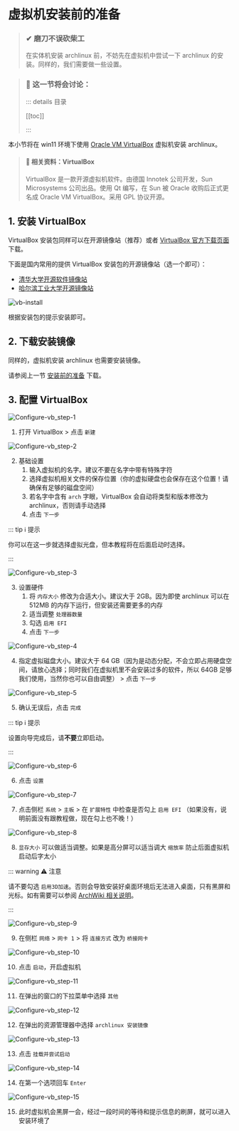 # 虚拟机安装前的准备

> ### ✔ 磨刀不误砍柴工
>
> 在实体机安装 archlinux 前，不妨先在虚拟机中尝试一下 archlinux 的安装。同样的，我们需要做一些设置。

> ### 🔖 这一节将会讨论：
>
> ::: details 目录
>
> [[toc]]
>
> :::

本小节将在 win11 环境下使用 [Oracle VM VirtualBox](https://www.virtualbox.org/) 虚拟机安装 archlinux。

> #### 📑 相关资料：VirtualBox
>
> VirtualBox 是一款开源虚拟机软件。由德国 Innotek 公司开发，Sun Microsystems 公司出品。使用 Qt 编写，在 Sun 被 Oracle 收购后正式更名成 Oracle VM VirtualBox。采用 GPL 协议开源。

## 1. 安装 VirtualBox

VirtualBox 安装包同样可以在开源镜像站（推荐）或者 [VirtualBox 官方下载页面](https://www.virtualbox.org/wiki/Downloads) 下载。

下面是国内常用的提供 VirtualBox 安装包的开源镜像站（选一个即可）：

- [清华大学开源软件镜像站](https://mirrors.tuna.tsinghua.edu.cn/help/virtualbox/)
- [哈尔滨工业大学开源镜像站](https://mirrors.hit.edu.cn/virtualbox/)

![vb-install](../../assets/guide/rookie/pre-virt_vb-install-1.png)

根据安装包的提示安装即可。

## 2. 下载安装镜像

同样的，虚拟机安装 archlinux 也需要安装镜像。

请参阅上一节 [安装前的准备](pre-install.md#_2-下载安装镜像) 下载。

## 3. 配置 VirtualBox

![Configure-vb_step-1](../../assets/guide/rookie/pre-virt_vb-1.png)

1. 打开 VirtualBox > 点击 `新建`

![Configure-vb_step-2](../../assets/guide/rookie/pre-virt_vb-2.png)

2. 基础设置
   1. 输入虚拟机的名字。建议不要在名字中带有特殊字符
   2. 选择虚拟机相关文件的保存位置（你的虚拟硬盘也会保存在这个位置！请确保有足够的磁盘空间）
   3. 若名字中含有 `arch` 字眼，VirtualBox 会自动将类型和版本修改为 archlinux，否则请手动选择
   4. 点击 `下一步`

::: tip ℹ️ 提示

你可以在这一步就选择虚拟光盘，但本教程将在后面启动时选择。

:::

![Configure-vb_step-3](../../assets/guide/rookie/pre-virt_vb-3.png)

3. 设置硬件
   1. 将 `内存大小` 修改为合适大小。建议大于 2GB。因为即使 archlinux 可以在 512MB 的内存下运行，但安装还需要更多的内存
   2. 适当调整 `处理器数量`
   3. 勾选 `启用 EFI`
   4. 点击 `下一步`

![Configure-vb_step-4](../../assets/guide/rookie/pre-virt_vb-4.png)

4. 指定虚拟磁盘大小。建议大于 64 GB（因为是动态分配，不会立即占用硬盘空间，请放心选择；同时我们在虚拟机里不会安装过多的软件，所以 64GB 足够我们使用，当然你也可以自由调整） > 点击 `下一步`

![Configure-vb_step-5](../../assets/guide/rookie/pre-virt_vb-5.png)

5. 确认无误后，点击 `完成`

::: tip ℹ️ 提示

设置向导完成后，请**不要**立即启动。

:::

![Configure-vb_step-6](../../assets/guide/rookie/pre-virt_vb-6.png)

6. 点击 `设置`

![Configure-vb_step-7](../../assets/guide/rookie/pre-virt_vb-7.png)

7. 点击侧栏 `系统` > `主板` > 在 `扩展特性` 中检查是否勾上 `启用 EFI` （如果没有，说明前面没有跟教程做，现在勾上也不晚！）

![Configure-vb_step-8](../../assets/guide/rookie/pre-virt_vb-8.png)

8. `显存大小` 可以做适当调整。如果是高分屏可以适当调大 `缩放率` 防止后面虚拟机启动后字太小

::: warning ⚠️ 注意

请不要勾选 `启用3D加速`。否则会导致安装好桌面环境后无法进入桌面，只有黑屏和光标。如有需要可以参阅 [ArchWiki 相关说明](<https://wiki.archlinux.org/title/VirtualBox_(%E7%AE%80%E4%BD%93%E4%B8%AD%E6%96%87)#Arch_Linux_guest%E8%99%9A%E6%8B%9F%E6%9C%BA%E4%B8%AD%E6%B2%A1%E6%9C%89%E7%A1%AC%E4%BB%B63D%E5%8A%A0%E9%80%9F>)。

:::

![Configure-vb_step-9](../../assets/guide/rookie/pre-virt_vb-9.png)

9. 在侧栏 `网络` > `网卡 1` > 将 `连接方式` 改为 `桥接网卡`

![Configure-vb_step-10](../../assets/guide/rookie/pre-virt_vb-10.png)

10. 点击 `启动`，开启虚拟机

![Configure-vb_step-11](../../assets/guide/rookie/pre-virt_vb-11.png)

11. 在弹出的窗口的下拉菜单中选择 `其他`

![Configure-vb_step-12](../../assets/guide/rookie/pre-virt_vb-12.png)

12. 在弹出的资源管理器中选择 `archlinux 安装镜像`

![Configure-vb_step-13](../../assets/guide/rookie/pre-virt_vb-13.png)

13. 点击 `挂载并尝试启动`

![Configure-vb_step-14](../../assets/guide/rookie/pre-virt_vb-14.png)

14. 在第一个选项回车 `Enter`

![Configure-vb_step-15](../../assets/guide/rookie/pre-virt_vb-15.png)

15. 此时虚拟机会黑屏一会，经过一段时间的等待和提示信息的刷屏，就可以进入安装环境了
